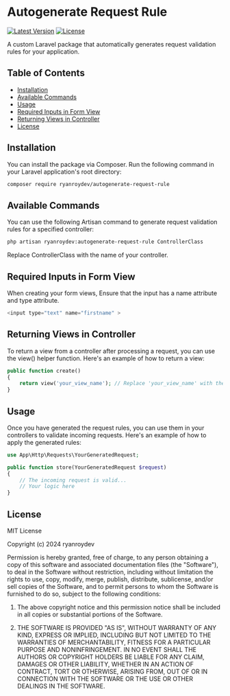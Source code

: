 # Autogenerate Request Rule

[![Latest Version](https://img.shields.io/github/release/ryanroydev/autogenerate-request-rule.svg?style=flat-square)](https://github.com/ryanroydev/autogenerate-request-rule/releases)
[![License](https://img.shields.io/badge/license-MIT-brightgreen.svg)](LICENSE)

A custom Laravel package that automatically generates request validation rules for your application.

## Table of Contents

- [Installation](#installation)
- [Available Commands](#available-commands)
- [Usage](#usage)
- [Required Inputs in Form View](#required-inputs-in-form-view)
- [Returning Views in Controller](#returning-views-in-controller)
- [License](#license)

## Installation

You can install the package via Composer. Run the following command in your Laravel application's root directory:

```bash
composer require ryanroydev/autogenerate-request-rule

```
## Available Commands

You can use the following Artisan command to generate request validation rules for a specified controller:

```bash
php artisan ryanroydev:autogenerate-request-rule ControllerClass

```
Replace ControllerClass with the name of your controller.

## Required Inputs in Form View

When creating your form views, Ensure that the input has a name attribute and type attribute.

```php
<input type="text" name="firstname" >
```

## Returning Views in Controller

To return a view from a controller after processing a request, you can use the view() helper function. Here's an example of how to return a view:

```php
public function create()
{
    return view('your_view_name'); // Replace 'your_view_name' with the actual view file name
}
```

## Usage

Once you have generated the request rules, you can use them in your controllers to validate incoming requests. Here's an example of how to apply the generated rules:


```php
use App\Http\Requests\YourGeneratedRequest;

public function store(YourGeneratedRequest $request)
{
    // The incoming request is valid...
    // Your logic here
}
```

## License

MIT License

Copyright (c) 2024 ryanroydev

Permission is hereby granted, free of charge, to any person obtaining a copy of this software and associated documentation files (the "Software"), to deal in the Software without restriction, including without limitation the rights to use, copy, modify, merge, publish, distribute, sublicense, and/or sell copies of the Software, and to permit persons to whom the Software is furnished to do so, subject to the following conditions:

1. The above copyright notice and this permission notice shall be included in all copies or substantial portions of the Software.

2. THE SOFTWARE IS PROVIDED "AS IS", WITHOUT WARRANTY OF ANY KIND, EXPRESS OR IMPLIED, INCLUDING BUT NOT LIMITED TO THE WARRANTIES OF MERCHANTABILITY, FITNESS FOR A PARTICULAR PURPOSE AND NONINFRINGEMENT. IN NO EVENT SHALL THE AUTHORS OR COPYRIGHT HOLDERS BE LIABLE FOR ANY CLAIM, DAMAGES OR OTHER LIABILITY, WHETHER IN AN ACTION OF CONTRACT, TORT OR OTHERWISE, ARISING FROM, OUT OF OR IN CONNECTION WITH THE SOFTWARE OR THE USE OR OTHER DEALINGS IN THE SOFTWARE.

